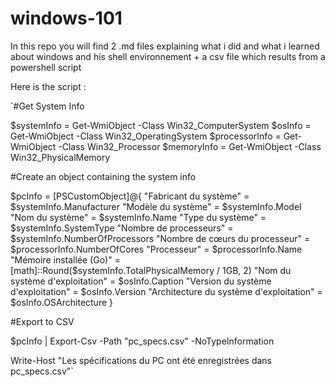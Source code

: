 # windows-101

In this repo you will find 2 .md files explaining what i did and what i learned about windows and his shell environnement + a csv file which results from a powershell script

Here is the script : 

`#Get System Info

$systemInfo = Get-WmiObject -Class Win32_ComputerSystem
$osInfo = Get-WmiObject -Class Win32_OperatingSystem
$processorInfo = Get-WmiObject -Class Win32_Processor
$memoryInfo = Get-WmiObject -Class Win32_PhysicalMemory

#Create an object containing the system info

$pcInfo = [PSCustomObject]@{
    "Fabricant du système" = $systemInfo.Manufacturer
    "Modèle du système" = $systemInfo.Model
    "Nom du système" = $systemInfo.Name
    "Type du système" = $systemInfo.SystemType
    "Nombre de processeurs" = $systemInfo.NumberOfProcessors
    "Nombre de cœurs du processeur" = $processorInfo.NumberOfCores
    "Processeur" = $processorInfo.Name
    "Mémoire installée (Go)" = [math]::Round($systemInfo.TotalPhysicalMemory / 1GB, 2)
    "Nom du système d'exploitation" = $osInfo.Caption
    "Version du système d'exploitation" = $osInfo.Version
    "Architecture du système d'exploitation" = $osInfo.OSArchitecture
}

#Export to CSV

$pcInfo | Export-Csv -Path "pc_specs.csv" -NoTypeInformation

Write-Host "Les spécifications du PC ont été enregistrées dans pc_specs.csv"`

